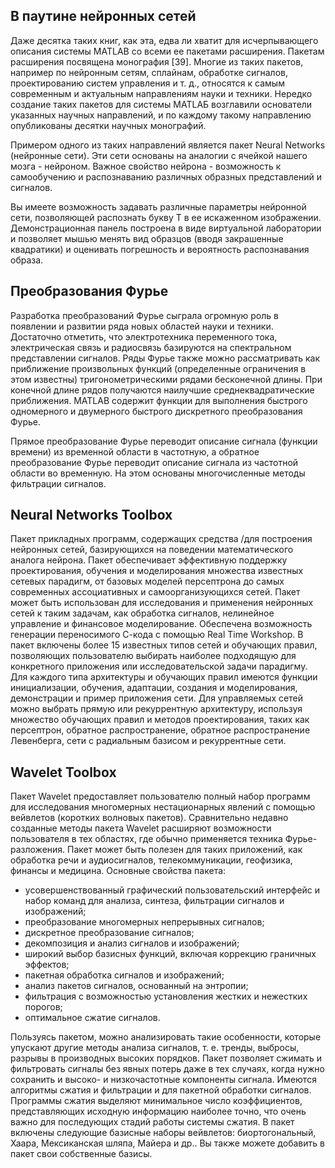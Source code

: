 ## В паутине нейронных сетей

Даже десятка таких книг, как эта, едва ли хватит для исчерпывающего описания системы МАТLАB со всеми ее пакетами расширения. Пакетам расширения посвящена монография [39]. Многие из таких пакетов, например по нейронным сетям, сплайнам, обработке сигналов, проектированию систем управления и т. д., относятся к самым современным и актуальным направлениям науки и техники. Нередко создание таких пакетов для системы МАТLАБ возглавили основатели указанных научных направлений, и по каждому такому направлению опубликованы десятки научных монографий.

Примером одного из таких направлений является пакет Neural Networks (нейронные сети). Эти сети основаны на аналогии с ячейкой нашего мозга - нейроном. Важное свойство нейрона - возможность к самообучению и распознаванию различных образных представлений и сигналов.

Вы имеете возможность задавать различные параметры нейронной сети,  позволяющей распознать букву Т в ее искаженном изображении. Демонстрационная панель построена в виде виртуальной лаборатории и позволяет мышью менять вид образцов (вводя закрашенные квадратики) и оценивать погрешность и вероятность распознавания образа.

## Преобразования Фурье

Разработка преобразований Фурье сыграла огромную роль в появлении и развитии
ряда новых областей науки и техники. Достаточно отметить, что электротехника
переменного тока, электрическая связь и радиосвязь базируются на спектральном
представлении сигналов. Ряды Фурье также можно рассматривать как приближение произвольных функций (определенные ограничения в этом известны) тригонометрическими рядами бесконечной длины. При конечной длине рядов получаются наилучшие среднеквадратические приближения. MATLAB содержит функции для выполнения быстрого одномерного и двумерного быстрого дискретного преобразования Фурье.

Прямое преобразование Фурье переводит описание сигнала (функции времени) из временной области в частотную, а обратное преобразование Фурье переводит описание сигнала из частотной области во временную. На этом основаны многочисленные методы фильтрации сигналов.

## Neural Networks Toolbox

Пакет прикладных программ, содержащих средства /для построения нейронных
сетей, базирующихся на поведении математического аналога нейрона. Пакет обеспечивает эффективную поддержку проектирования, обучения и моделирования множества известных сетевых парадигм, от базовых моделей персептрона до самых современных ассоциативных и самоорганизующихся сетей. Пакет может быть использован для исследования и применения нейронных сетей к таким задачам, как обработка сигналов, нелинейное управление и финансовое моделирование. Обеспечена возможность генерации переносимого С-кода с помощью Real Time Workshop. В пакет включены более 15 известных типов сетей и обучающих правил, позволяющих пользователю выбирать наиболее подходящую для конкретного приложения или исследовательской задачи парадигму. Для каждого типа архитектуры и обучающих правил имеются функции инициализации, обучения, адаптации, создания и моделирования, демонстрации и пример приложения сети. Для управляемых сетей можно выбрать прямую или рекуррентную архитектуру, используя множество обучающих правил и методов проектирования, таких как персептрон, обратное распространение, обратное распространение Левенберга, сети с радиальным базисом и рекуррентные сети.

## Wavelet Toolbox

Пакет Wavelet предоставляет пользователю полный набор программ для исследования многомерных нестационарных явлений с помощью вейвлетов (коротких волновых пакетов). Сравнительно недавно созданные методы пакета Wavelet расширяют возможности пользователя в тех областях, где обычно применяется техника Фурье-разложения. Пакет может быть полезен для таких приложений, как обработка речи и аудиосигналов, телекоммуникации, геофизика, финансы и медицина. Основные свойства пакета:

- усовершенствованный графический пользовательский интерфейс и набор команд для анализа, синтеза, фильтрации сигналов и изображений;
- преобразование многомерных непрерывных сигналов;
- дискретное преобразование сигналов;
- декомпозиция и анализ сигналов и изображений;
- широкий выбор базисных функций, включая коррекцию граничных эффектов;
- пакетная обработка сигналов и изображений;
- анализ пакетов сигналов, основанный на энтропии;
- фильтрация с возможностью установления жестких и нежестких порогов;
- оптимальное сжатие сигналов.

Пользуясь пакетом, можно анализировать такие особенности, которые упускают
другие методы анализа сигналов, т. е. тренды, выбросы, разрывы в производных
высоких порядков. Пакет позволяет сжимать и фильтровать сигналы без явных
потерь даже в тех случаях, когда нужно сохранить и высоко- и низкочастотные
компоненты сигнала. Имеются алгоритмы сжатия и фильтрации и для пакетной
обработки сигналов. Программы сжатия выделяют минимальное число коэффициентов, представляющих исходную информацию наиболее точно, что очень важно для последующих стадий работы системы сжатия. В пакет включены следующие базисные наборы вейвлетов: биортогональный, Хаара, Мексиканская шляпа, Майера и др.. Вы также можете добавить в пакет свои собственные базисы.